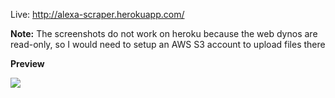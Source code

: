 Live: http://alexa-scraper.herokuapp.com/

**Note:** The screenshots do not work on heroku because the web dynos are read-only,
so I would need to setup an AWS S3 account to upload files there

**Preview**

![](https://dl.dropboxusercontent.com/spa/9kycf4oxo6l3hcj/sdasln-m.png)

